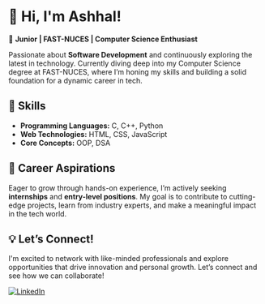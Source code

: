 # 👋 Hi, I'm Ashhal!

🚀 **Junior | FAST-NUCES | Computer Science Enthusiast**

Passionate about **Software Development** and continuously exploring the latest in technology. Currently diving deep into my Computer Science degree at FAST-NUCES, where I’m honing my skills and building a solid foundation for a dynamic career in tech.

## 🔧 **Skills**
- **Programming Languages:** C, C++, Python
- **Web Technologies:** HTML, CSS, JavaScript
- **Core Concepts:** OOP, DSA

## 🌱 **Career Aspirations**
Eager to grow through hands-on experience, I’m actively seeking **internships** and **entry-level positions**. My goal is to contribute to cutting-edge projects, learn from industry experts, and make a meaningful impact in the tech world.

## 💡 **Let’s Connect!**
I'm excited to network with like-minded professionals and explore opportunities that drive innovation and personal growth. Let’s connect and see how we can collaborate!

[![LinkedIn](https://img.shields.io/badge/LinkedIn-Connect-blue)](https://www.linkedin.com/in/syed-ashhal-hassan-434858247)
